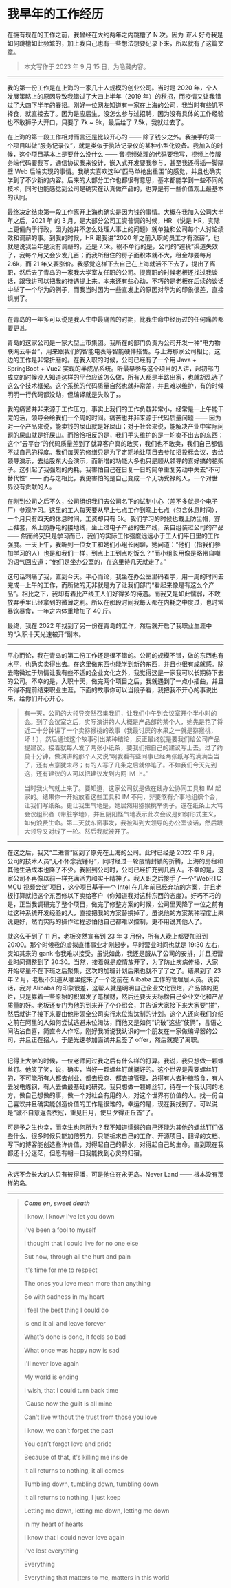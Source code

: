 # 我早年的工作经历

在拥有现在的工作之前，我曾经在大约两年之内跳槽了 N 次。因为 *有人* 好奇我是如何跳槽如此频繁的，加上我自己也有一些想法想要记录下来，所以就有了这篇文章。

> 本文写作于 2023 年 9 月 15 日，为隐藏内容。

<hr />

我的第一份工作是在上海的一家几十人规模的创业公司。当时是 2020 年，个人发展策略上的原因导致我错过了大四上半年（2019 年）的秋招，而疫情又让我错过了大四下半年的春招。刚好一位网友知道有一家在上海的公司，我当时有些饥不择食，就直接去了。因为是应届生，没怎么参与过招聘，因为没有具体的工作经验也不敢狮子大开口，只要了 7k ~ 9k，最后给了 7.5k，我就过去了。

在上海的第一段工作相对而言还是比较开心的 —— 除了钱少之外。我接手的第一个项目叫做“服务记录仪”，就是类似于执法记录仪的某种小型化设备。我加入的时候，这个项目基本上是要什么没什么 —— 音视频处理的代码要我写，视频上传服务端代码要我写，通信协议我来设计，嵌入式开发要我参与，甚至我还得插一脚隔壁 Web 后端实现的事情。我确实喜欢这种“匹马单枪出重围”的感觉，并且也确实学到了不少新的内容。后来的大部分工作也都很有意思，基本都能学到一些不同的技术，同时也能感觉到公司是确实在认真做产品的，也算是有一些价值观上最基本的认同。

最终决定结束第一段工作离开上海也确实是因为钱的事情。大概在我加入公司大半年之后，2021 年 的 3 月，是大部分公司工资普调的时候，HR （说是 HR，实际上更偏向于行政，因为她并不怎么处理人事上的问题）就单独和公司每个人讨论绩效和调薪的事。到我的时候，HR 跟我讲“2020 年之前入职的员工才有涨薪”，也就是说我当年是没有调薪的，还是 7.5k。祸不单行的是，公司的“避税”渠道失效了，我每个月又会少发几百；而我所租住的房子面积本就不大，租金却要每月 2.6k，而 21 年又要涨价。我感觉这样下去自己在上海就活不下去了，提出了离职，然后去了青岛的一家我大学室友任职的公司。提离职的时候老板还找过我谈话，跟我讲可以把我的待遇提上来。本来还有些心动，不巧的是老板在后续的谈话中举了一个华为的例子，而我当时因为一些宣发上的原因对华为的印象很差，直接谈崩了。

<hr />

在青岛的一年多可以说是我人生中最痛苦的时期，比我生命中经历过的任何痛苦都要更甚。

青岛的这家公司是一家大型上市集团。我所在的部门负责为公司开发一种“电力物联网云平台”，用来跟我们的智能电表等智能硬件搭售。与上海那家公司相比，这边的工作是非常折磨的。在我入职的时候，公司已经有了一个用 Java + SpringBoot + Vue2 实现的半成品系统。听最早参与这个项目的人讲，起初部门成立的时候没人知道这样的平台应该怎么做，所有人都是半路出家，也就胡乱选了这么个技术框架。这个系统的代码质量自然也就非常差，并且难以维护，有的时候明明一行代码都没动，但编译就是失败了，。

我的痛苦并非来源于工作压力，事实上我们的工作负载非常小，经常是一上午能干完的活，领导会给我们一个周的时间。痛苦也并非来源于代码质量问题 —— 因为对一个产品来说，能卖钱的屎山就是好屎山；对于社会来说，能解决产业中实际问题的屎山就是好屎山。而恰恰相反的是，我们手头维护的是一坨卖不出去的东西：这个“云平台”的代码质量差到了就算客户真的敢买，我们也不敢卖，我们自己都信不过自己的程度。我们每天的修缮只是为了定期地让项目去参加招投标会议，去给领导演示，去给股东大会演示，而新增的功能大多也只是顺从领导的喜好搞的花架子。这引起了我强烈的内耗，我害怕自己在日复一日的简单重复劳动中失去“不可替代性” —— 而与之相比，我更害怕的是自己变成一个无功受禄的人，一个对世界没有贡献的人。

在刚到公司之后不久，公司组织我们去公司名下的试制中心（差不多就是个电子厂）参观学习。这里的工人每天要从早上七点工作到晚上七点（包含休息时间），一个月只有四天的休息时间，工资却只有 5k。我们学习的时候也戴上防尘帽，穿上鞋套，系上防静电的接地线，坐上过电子产品的生产线，亲自组装过公司的产品 —— 然而终究只是学习而已，我们的实际工作强度远远小于工人们平日里的工作强度。一天上午，我听到一位女工和她们小组长闲聊，她问道：“他们（指我们参加学习的人）也是和我们一样，到点上工到点吃饭么？”而小组长用像是略带自嘲的语气回应道：“他们是坐办公室的，在这里待几天就走了。”

这句话刺痛了我，直到今天。平心而论，我坐在办公室里码着字，用一周的时间去完成一上午的工作，而所做的无非就是为了让我们部门“看起来像是有这么个产品”。相比之下，我却有着比产线工人们好得多的待遇。而我又是如此懦弱，不敢放弃手里已经拿到的微薄之利。所以在那段时间我每天都在内耗之中度过，也时常暴饮暴食，一年之内体重增加了 40 斤。

最终，我在 2022 年找到了另一份在青岛的工作，然后就开启了我职业生涯中的“入职十天光速被开”副本。

<hr />

平心而论，我在青岛的第二份工作还是很不错的。公司的规模不错，做的东西也有水平，也确实卖得出去。在这里做东西也能学到新的东西，并且也很有成就感。除去略微过于热情让我有些不适的企业文化之外，我觉得这是一家我可以长期待下去的公司。不幸的是，入职十天，做完两个项目之后，我就遇到了一点小插曲，并且不得不提前结束职业生涯。下面的故事你可以当段子看，我把我不开心的事说出来，给你们开心开心。

> 有一天，公司的大领导突然召集我们，让我们中午到会议室开个半小时的会。到了会议室之后，实际演讲的人大概是产品部的某个人，她先是花了将近二十分钟讲了一个卖猕猴桃的故事（我最讨厌的水果之一就是猕猴桃，坏！），然后通过这个故事引出某种结论，反正最终就是要我们给公司产品提建议。接着就每人发了两张小纸条，要我们把自己的建议写上去。过了约莫十分钟，做演讲的那个人又说“啊我看有些同事已经两张纸写的满满当当了，还有点意犹未尽；有的人写了几条之后就停笔了。不如我们今天先到这，还有建议的人可以把建议发到内网 IM 上。”
>
> 当时我火气就上来了。要知道，这家公司就是做在线办公协同工具和 IM 起家的。结果你一开始放着这些工具和 IM 不用，非要煞有介事地组织个会，让我们写纸条。更让我生气地是，她居然用猕猴桃举例子。遂在纸条上大骂会议组织者（带脏字地），并且阴阳怪气地表示此次会议是如何形式主义，如何浪费生命。第二天就东窗事发，我被叫到大领导的办公室谈话，然后跟大领导又对线了一轮。然后我就被开了。

<hr />

在这之后，我又“二进宫”回到了原先在上海的公司。此时已经是 2022 年 8 月，公司的技术人员“无不怀念我锤哥”，同时经过一轮疫情封锁的折腾，上海的房租和其他生活成本也降了不少。我回到公司时，公司已经扩充到几百人。不幸的是，这家公司不再像以前一样充满活力和实干精神了。我入职之后接手了一个“WebRTC MCU 视频会议”项目，这个项目基于一个 Intel 在几年前已经弃坑的方案，并且老板打算就把这个东西修以下卖给客户（你知道我对这种东西的态度）。好巧不巧的是，正当我调研完了整个项目，做完了修整方案的时候，公司里天降了一位之前有过这种系统开发经验的人，直接把我的方案替换掉了。虽说他的方案某种程度上来说更好，然而实际的操作过程恐怕他自己都难以控制，更不用说其他人了。

就这么干到了 11 月，老板突然宣布到 23 年 3 月份，所有人晚上都要加班到 20:00。那个时候我的虚拟直播事业才刚起步，平时营业时间也就是 19:30 左右，突如其来的 gank 令我难以接受。虽说如此，我还是服从了公司的安排，并且把营业时间调整到了 20:30。当然，接着就是疫情放开了，为了防止疾病传播，大家开始尽量不在下班之后聚集，这次的加班计划后来也就不了了之了。结果到了 23 年 2 月，老板不知道从哪里挖来了一个之前在 Alibaba 工作的管理层人员。说实话，我对 Alibaba 的印象很差，这帮人就是明明自己企业文化很烂，产品做的更烂，只是靠着一些原始的积累发了笔横财，然后还要天天标榜自己企业文化和产品质量的好。老板还专门为他的到来开了个介绍会，并告诉大家接下来大家要“拼”，然后就讲了接下来要由他带领全公司实行末位淘汰制的计划。这个人还向我们介绍之前在阿里的人如何尝试逃避末位淘汰，而他又是如何“识破”这些“伎俩”，言语之间沾沾自喜，简直令人作呕。刚好我听说我认识的一个朋友在一家做编译器的公司，并且正在招人，于是光速参加面试并且签了 offer，然后就提了离职。

<hr />

记得上大学的时候，一位老师问过我之后有什么样的打算。我说，我只想做一颗螺丝钉。他笑了笑，说，确实，当好一颗螺丝钉就挺好的。这个世界是需要螺丝钉的，不可能所有人都去创业、都去经商、都去搞管理，总得有人去种植粮食，有人去发电炼钢，有人去做最基础的研究。我只想做一颗螺丝钉，待在一个我认同的地方，做自己想做的事，做一个对社会有用的人，对这个世界有价值的人。找一份自己喜欢并且确实能创造价值的工作是很难的，幸运的是，现在我找到了。可以说是“诚不自意返吾衣冠，重见日月，使旦夕得正丘首”了。

可是予之生也幸，而幸生也何所为？我不知道懦弱的自己还能为其他的螺丝钉们做些什么，很多时候只能加倍努力，只能祈求自己的工作、开源项目、翻译的文档、写下的博客能创造些许价值，对得起自己的薪水，对得起自己的生命。直到现在我都还十分迷茫，但愿有朝一日我能找到心灵的归宿。

<hr />

永远不会长大的人只有彼得潘，可是他住在永无岛。Never Land —— 根本没有那样的岛。

<hr />

> <b><i>Come on, sweet death</i></b>
>
> I know, I know I've let you down
>
> I've been a fool to myself
>
> I thought that I could live for no one else
>
> But now, through all the hurt and pain
>
> It's time for me to respect
>
> The ones you love mean more than anything
>
> So with sadness in my heart
>
> I feel the best thing I could do
>
> Is end it all and leave forever
>
> What's done is done, it feels so bad
>
> What once was happy now is sad
>
> I'll never love again
>
> My world is ending
>
> I wish, that I could turn back time
>
> 'Cause now the guilt is all mine
>
> Can't live without the trust from those you love
>
> I know, we can't forget the past
>
> You can't forget love and pride
>
> Because of that, it's killing me inside
>
> It all returns to nothing, it all comes
>
> Tumbling down, tumbling down, tumbling down
>
> It all returns to nothing, I just keep
>
> Letting me down, letting me down, letting me down
>
> In my heart of hearts
>
> I know that I could never love again
>
> I've lost everything
>
> Everything
>
> Everything that matters to me, matters in this world
>